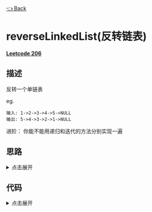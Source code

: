 [👈 Back](https://github.com/luvsunlight/algorithm/tree/master/%E9%93%BE%E8%A1%A8)

# reverseLinkedList(反转链表)

[**Leetcode 206**](https://leetcode-cn.com/problems/reverse-linked-list/)

## 描述

反转一个单链表

eg.

```
输入: 1->2->3->4->5->NULL
输出: 5->4->3->2->1->NULL
```

进阶： 你能不能用递归和迭代的方法分别实现一遍

## 思路

<details>
<summary>点击展开</summary>
1. 迭代法
使用三个变量current,prev,next来记录变量快照,只需要遍历一次，即将链表反转
2. 递归法
当然也可以用递归的办法，我们假设第一个节点之后的链表已经逆序了，这个时候，我们应该先让`head.next.next=head,head=null`，再返回逆序的头结点即可（因为这个之后head.next还是原来那个节点，但是如果通过逆序返回的结果来访问的话时间复杂度就很高了）
</details>

## 代码

<details>
<summary>点击展开</summary>
1. 迭代法
```
/**
 * Definition for singly-linked list.
 * function ListNode(val) {
 *     this.val = val;
 *     this.next = null;
 * }
 */
/**
 * @param {ListNode} head
 * @return {ListNode}
 */
var reverseList = function(head) {
	let [prevNode, currentNode, nextNode] = [null, head, head]
	while (nextNode) {
		nextNode = currentNode.next
		currentNode.next = prevNode
		prevNode = currentNode
		currentNode = nextNode
	}
	return prevNode
}
```

2. 递归法

```
if (head === null || head.next === null) return head
let node = reverseList(head.next)
head.next.next = head
head.next = null
return node
```
</details>